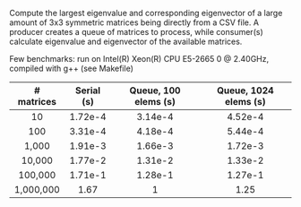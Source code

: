 Compute the largest eigenvalue and corresponding eigenvector of a large amount of 3x3 symmetric matrices being directly from a CSV file.
A producer creates a queue of matrices to process, while consumer(s) calculate eigenvalue and eigenvector of the available matrices.

Few benchmarks: run on Intel(R) Xeon(R) CPU E5-2665 0 @ 2.40GHz, compiled with g++ (see Makefile)


| # matrices | Serial (s) | Queue, 100 elems (s) | Queue, 1024 elems (s) |
|:----------:|:----------:|:--------------:|:---------------:|
| 10 	     |   1.72e-4  |  3.14e-4       |  4.52e-4              |
| 100 	     |   3.31e-4  |  4.18e-4       |  5.44e-4              |
| 1,000      |   1.91e-3  |  1.66e-3       |  1.72e-3              |
| 10,000     |   1.77e-2  |  1.31e-2       |  1.33e-2              |
| 100,000    |   1.71e-1  |  1.28e-1       |  1.27e-1              |
| 1,000,000  |   1.67     |  1             |  1.25              |

